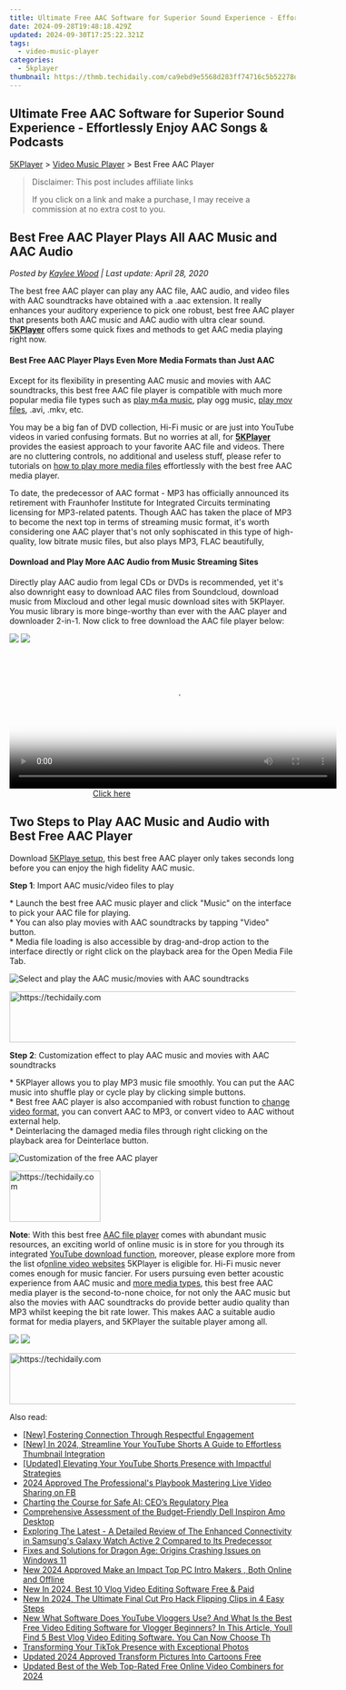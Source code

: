 ```yaml
---
title: Ultimate Free AAC Software for Superior Sound Experience - Effortlessly Enjoy AAC Songs & Podcasts
date: 2024-09-28T19:48:18.429Z
updated: 2024-09-30T17:25:22.321Z
tags:
  - video-music-player
categories:
  - 5kplayer
thumbnail: https://thmb.techidaily.com/ca9ebd9e5568d283ff74716c5b52278ddfb01bff412fbb14fb93882fc8d1dc09.jpg
---
```


## Ultimate Free AAC Software for Superior Sound Experience - Effortlessly Enjoy AAC Songs & Podcasts

[5KPlayer](https://tools.techidaily.com/5kplayer/products/) \> [Video Music Player](https://tools.techidaily.com/5kplayer/video-music-player/) \> Best Free AAC Player

>  Disclaimer: This post includes affiliate links
>
>  If you click on a link and make a purchase, I may receive a commission at no extra cost to you.
>

## Best Free AAC Player Plays All AAC Music and AAC Audio

 _Posted by [Kaylee Wood](https://www.quora.com/profile/Amanda-Hu-21) | Last update: April 28, 2020_

The best free AAC player can play any AAC file, AAC audio, and video files with AAC soundtracks have obtained with a .aac extension. It really enhances your auditory experience to pick one robust, best free AAC player that presents both AAC music and AAC audio with ultra clear sound. **[5KPlayer](https://tools.techidaily.com/5kplayer/products/)** offers some quick fixes and methods to get AAC media playing right now.

#### **Best Free AAC Player Plays Even More Media Formats than Just AAC**

Except for its flexibility in presenting AAC music and movies with AAC soundtracks, this best free AAC file player is compatible with much more popular media file types such as [play m4a music](https://tools.techidaily.com/5kplayer/video-music-player/), play ogg music, [play mov files](https://tools.techidaily.com/5kplayer/video-music-player/), .avi, .mkv, etc.

You may be a big fan of DVD collection, Hi-Fi music or are just into YouTube videos in varied confusing formats. But no worries at all, for **[5KPlayer](https://tools.techidaily.com/5kplayer/products/)** provides the easiest approach to your favorite AAC file and videos. There are no cluttering controls, no additional and useless stuff, please refer to tutorials on [how to play more media files](https://tools.techidaily.com/5kplayer/products/) effortlessly with the best free AAC media player.

To date, the predecessor of AAC format - MP3 has officially announced its retirement with Fraunhofer Institute for Integrated Circuits terminating licensing for MP3-related patents. Though AAC has taken the place of MP3 to become the next top in terms of streaming music format, it's worth considering one AAC player that's not only sophiscated in this type of high-quality, low bitrate music files, but also plays MP3, FLAC beautifully,

#### **Download and Play More AAC Audio from Music Streaming Sites**

Directly play AAC audio from legal CDs or DVDs is recommended, yet it's also downright easy to download AAC files from Soundcloud, download music from Mixcloud and other legal music download sites with 5KPlayer. You music library is more binge-worthy than ever with the AAC player and downloader 2-in-1\. Now click to free download the AAC file player below:

[![](https://www.5kplayer.com/video-music-player/../button/freedownwhitewin.png)](https://tools.techidaily.com/5kplayer/products/) [![](https://www.5kplayer.com/video-music-player/../button/freedownbackmac.png)](https://tools.techidaily.com/5kplayer/products/) 

<!-- affiliate ads begin -->
<span id="1983553">
					<video width="576" height="240" style="cursor:pointer"
           poster="//a.impactradius-go.com/display-clicktoplayimage/1983553.png"
           onclick="if(!this.playClicked){this.play();this.setAttribute('controls',true);this.playClicked=true;}">
	   <source src="//a.impactradius-go.com/display-ad/22993-1983553">
	   <img src="//a.impactradius-go.com/display-clicktoplayimage/1983553.png" style="border: none; height: 100%; width: 100%; object-fit: contain">
	</video>
	<div style="width:360px;text-align:center"><a href="javascript:window.open(decodeURIComponent('https%3A%2F%2Fhomestyler.sjv.io%2Fc%2F5597632%2F1983553%2F22993'), '_blank');void(0);">Click here</a></div>
</span>
<img height="0" width="0" src="https://imp.pxf.io/i/5597632/1983553/22993" style="position:absolute;visibility:hidden;" border="0" />
<!-- affiliate ads end -->

## Two Steps to Play AAC Music and Audio with Best Free AAC Player

Download [5KPlaye setup](https://tools.techidaily.com/5kplayer/video-music-player/), this best free AAC player only takes seconds long before you can enjoy the high fidelity AAC music.

**Step 1**: Import AAC music/video files to play

\* Launch the best free AAC music player and click "Music" on the interface to pick your AAC file for playing.  
 \* You can also play movies with AAC soundtracks by tapping "Video" button.  
 \* Media file loading is also accessible by drag-and-drop action to the interface directly or right click on the playback area for the Open Media File Tab.

![Select and play the AAC music/movies with AAC soundtracks](https://www.5kplayer.com/video-music-player/img/5kplayer-freeaacplayer-yxt-030601.jpg) 

<!-- affiliate ads begin -->
<a href="https://imp.i357552.net/c/5597632/1006793/11832" target="_top" id="1006793">
  <img src="//a.impactradius-go.com/display-ad/11832-1006793" border="0" alt="https://techidaily.com" width="728" height="90"/>
</a>
<img height="0" width="0" src="https://imp.i357552.net/i/5597632/1006793/11832" style="position:absolute;visibility:hidden;" border="0" />
<!-- affiliate ads end -->

**Step 2**: Customization effect to play AAC music and movies with AAC soundtracks

\* 5KPlayer allows you to play MP3 music file smoothly. You can put the AAC music into shuffle play or cycle play by clicking simple buttons.  
 \* Best free AAC player is also accompanied with robust function to [change video format](https://tools.techidaily.com/5kplayer/youtube-download/), you can convert AAC to MP3, or convert video to AAC without external help.  
 \* Deinterlacing the damaged media files through right clicking on the playback area for Deinterlace button.

![Customization of the free AAC player](https://www.5kplayer.com/video-music-player/img/5kplayer-freeaacplayer-yxt-030602.jpg) 

<!-- affiliate ads begin -->
<a href="https://25home.pxf.io/c/5597632/2148638/16836" target="_top" id="2148638">
  <img src="//a.impactradius-go.com/display-ad/16836-2148638" border="0" alt="https://techidaily.com" width="160" height="90"/>
</a>
<img height="0" width="0" src="https://25home.pxf.io/i/5597632/2148638/16836" style="position:absolute;visibility:hidden;" border="0" />
<!-- affiliate ads end -->

**Note**: With this best free [AAC file player](https://tools.techidaily.com/5kplayer/video-music-player/) comes with abundant music resources, an exciting world of online music is in store for you through its integrated [YouTube download function](https://tools.techidaily.com/5kplayer/products/), moreover, please explore more from the list of[online video websites](https://tools.techidaily.com/5kplayer/youtube-download/) 5KPlayer is eligible for. Hi-Fi music never comes enough for music fancier. For users pursuing even better acoustic experience from AAC music and [more media types](https://tools.techidaily.com/5kplayer/video-music-player/), this best free AAC media player is the second-to-none choice, for not only the AAC music but also the movies with AAC soundtracks do provide better audio quality than MP3 whilst keeping the bit rate lower. This makes AAC a suitable audio format for media players, and 5KPlayer the suitable player among all.

[![](https://www.5kplayer.com/video-music-player/../button/freedownwhitewin.png)](https://tools.techidaily.com/5kplayer/products/) [![](https://www.5kplayer.com/video-music-player/../button/freedownbackmac.png)](https://tools.techidaily.com/5kplayer/products/)

<!-- affiliate ads begin -->
<a href="https://appsumo.8odi.net/c/5597632/2123732/7443" target="_top" id="2123732">
  <img src="//a.impactradius-go.com/display-ad/7443-2123732" border="0" alt="https://techidaily.com" width="600" height="90"/>
</a>
<img height="0" width="0" src="https://appsumo.8odi.net/i/5597632/2123732/7443" style="position:absolute;visibility:hidden;" border="0" />
<!-- affiliate ads end -->

<ins class="adsbygoogle"
     style="display:block"
     data-ad-format="autorelaxed"
     data-ad-client="ca-pub-7571918770474297"
     data-ad-slot="1223367746"></ins>

<ins class="adsbygoogle"
     style="display:block"
     data-ad-client="ca-pub-7571918770474297"
     data-ad-slot="8358498916"
     data-ad-format="auto"
     data-full-width-responsive="true"></ins>

<span class="atpl-alsoreadstyle">Also read:</span>
<div><ul>
<li><a href="https://youtube-stream.techidaily.com/new-fostering-connection-through-respectful-engagement/"><u>[New] Fostering Connection Through Respectful Engagement</u></a></li>
<li><a href="https://youtube-docs.techidaily.com/n-2024-streamline-your-youtube-shorts-a-guide-to-effortless-thumbnail-integration/"><u>[New] In 2024, Streamline Your YouTube Shorts A Guide to Effortless Thumbnail Integration</u></a></li>
<li><a href="https://youtube-zero.techidaily.com/ed-elevating-your-youtube-shorts-presence-with-impactful-strategies/"><u>[Updated] Elevating Your YouTube Shorts Presence with Impactful Strategies</u></a></li>
<li><a href="https://facebook-video-content.techidaily.com/2024-approved-the-professionals-playbook-mastering-live-video-sharing-on-fb/"><u>2024 Approved The Professional's Playbook Mastering Live Video Sharing on FB</u></a></li>
<li><a href="https://tech-savvy.techidaily.com/charting-the-course-for-safe-ai-ceos-regulatory-plea/"><u>Charting the Course for Safe AI: CEO’s Regulatory Plea</u></a></li>
<li><a href="https://buynow-marvelous.techidaily.com/comprehensive-assessment-of-the-budget-friendly-dell-inspiron-amo-desktop/"><u>Comprehensive Assessment of the Budget-Friendly Dell Inspiron Amo Desktop</u></a></li>
<li><a href="https://buynow-reviews.techidaily.com/exploring-the-latest-a-detailed-review-of-the-enhanced-connectivity-in-samsungs-galaxy-watch-active-2-compared-to-its-predecessor/"><u>Exploring The Latest - A Detailed Review of The Enhanced Connectivity in Samsung's Galaxy Watch Active 2 Compared to Its Predecessor</u></a></li>
<li><a href="https://win-answers.techidaily.com/fixes-and-solutions-for-dragon-age-origins-crashing-issues-on-windows-11/"><u>Fixes and Solutions for Dragon Age: Origins Crashing Issues on Windows 11</u></a></li>
<li><a href="https://video-ai-editor.techidaily.com/new-2024-approved-make-an-impact-top-pc-intro-makers-both-online-and-offline/"><u>New 2024 Approved Make an Impact Top PC Intro Makers , Both Online and Offline</u></a></li>
<li><a href="https://video-ai-editor.techidaily.com/new-in-2024-best-10-vlog-video-editing-software-free-and-paid/"><u>New In 2024, Best 10 Vlog Video Editing Software Free & Paid</u></a></li>
<li><a href="https://video-ai-editor.techidaily.com/new-in-2024-the-ultimate-final-cut-pro-hack-flipping-clips-in-4-easy-steps/"><u>New In 2024, The Ultimate Final Cut Pro Hack Flipping Clips in 4 Easy Steps</u></a></li>
<li><a href="https://video-ai-editor.techidaily.com/new-what-software-does-youtube-vloggers-use-and-what-is-the-best-free-video-editing-software-for-vlogger-beginners-in-this-article-youll-find-5-best-vlog-vi/"><u>New What Software Does YouTube Vloggers Use? And What Is the Best Free Video Editing Software for Vlogger Beginners? In This Article, Youll Find 5 Best Vlog Video Editing Software. You Can Now Choose Th</u></a></li>
<li><a href="https://tiktok-clips.techidaily.com/transforming-your-tiktok-presence-with-exceptional-photos/"><u>Transforming Your TikTok Presence with Exceptional Photos</u></a></li>
<li><a href="https://video-ai-editor.techidaily.com/updated-2024-approved-transform-pictures-into-cartoons-free/"><u>Updated 2024 Approved Transform Pictures Into Cartoons Free</u></a></li>
<li><a href="https://video-ai-editor.techidaily.com/updated-best-of-the-web-top-rated-free-online-video-combiners-for-2024/"><u>Updated Best of the Web Top-Rated Free Online Video Combiners for 2024</u></a></li>
</ul></div>

